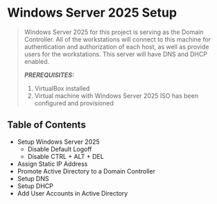 # Windows Server 2025 Setup
> Windows Server 2025 for this project is serving as the Domain Controller. All of the workstations will connect to this machine for authentication and authorization of each host, as well as provide users for the workstations. This server will have DNS and DHCP enabled.
>
> ***PREREQUISITES:***
> 1) VirtualBox installed
> 2) Virtual machine with Windows Server 2025 ISO has been configured and provisioned

## Table of Contents

* Setup Windows Server 2025
  - Disable Default Logoff
  - Disable CTRL + ALT + DEL
* Assign Static IP Address
* Promote Active Directory to a Domain Controller
* Setup DNS
* Setup DHCP
* Add User Accounts in Active Directory
